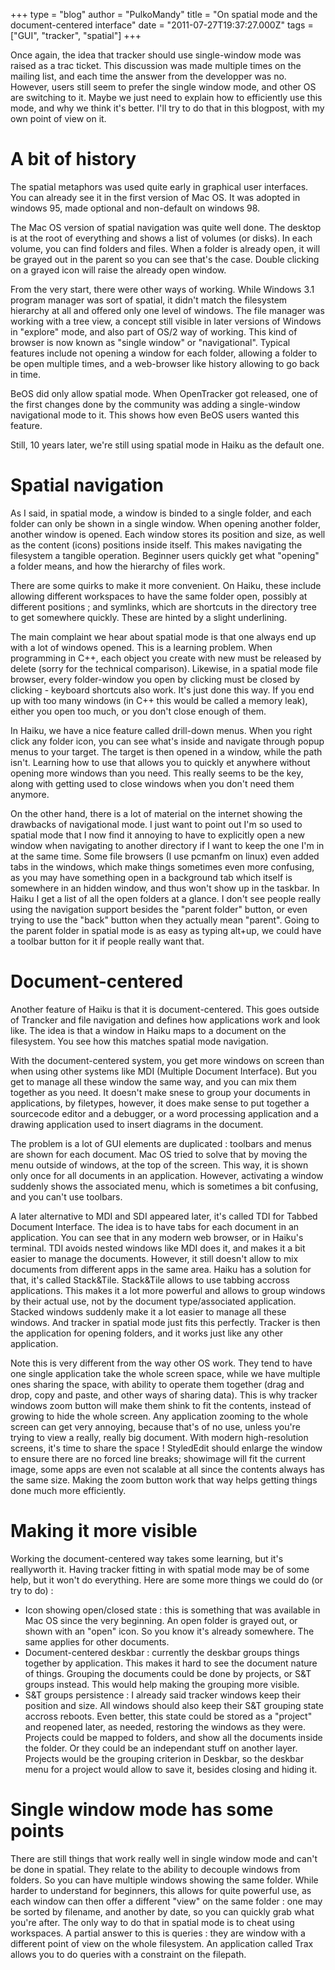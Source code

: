 +++
type = "blog"
author = "PulkoMandy"
title = "On spatial mode and the document-centered interface"
date = "2011-07-27T19:37:27.000Z"
tags = ["GUI", "tracker", "spatial"]
+++

Once again, the idea that tracker should use single-window mode was raised as a trac ticket. This discussion was made multiple times on the mailing list, and each time the answer from the developper was no. However, users still seem to prefer the single window mode, and other OS are switching to it. Maybe we just need to explain how to efficiently use this mode, and why we think it's better. I'll try to do that in this blogpost, with my own point of view on it.

<h1>A bit of history</h1>

The spatial metaphors was used quite early in graphical user interfaces. You can already see it in the first version of Mac OS. It was adopted in windows 95, made optional and non-default on windows 98.

The Mac OS version of spatial navigation was quite well done. The desktop is at the root of everything and shows a list of volumes (or disks). In each volume, you can find folders and files. When a folder is already open, it will be grayed out in the parent so you can see that's the case. Double clicking on a grayed icon will raise the already open window.

From the very start, there were other ways of working. While Windows 3.1 program manager was sort of spatial, it didn't match the filesystem hierarchy at all and offered only one level of windows. The file manager was working with a tree view, a concept still visible in later versions of Windows in "explore" mode, and also part of OS/2 way of working. This kind of browser is now known as "single window" or "navigational". Typical features include not opening a window for each folder, allowing a folder to be open multiple times, and a web-browser like history allowing to go back in time.

BeOS did only allow spatial mode. When OpenTracker got released, one of the first changes done by the community was adding a single-window navigational mode to it. This shows how even BeOS users wanted this feature.

Still, 10 years later, we're still using spatial mode in Haiku as the default one.

<h1>Spatial navigation</h1>

As I said, in spatial mode, a window is binded to a single folder, and each folder can only be shown in a single window. When opening another folder, another window is opened. Each window stores its position and size, as well as the content (icons) positions inside itself. This makes navigating the filesystem a tangible operation. Beginner users quickly get what "opening" a folder means, and how the hierarchy of files work.

There are some quirks to make it more convenient. On Haiku, these include allowing different workspaces to have the same folder open, possibly at different positions ; and symlinks, which are shortcuts in the directory tree to get somewhere quickly. These are hinted by a slight underlining.

The main complaint we hear about spatial mode is that one always end up with a lot of windows opened. This is a learning problem. When programming in C++, each object you create with new must be released by delete (sorry for the technical comparison). Likewise, in a spatial mode file browser, every folder-window you open by clicking must be closed by clicking - keyboard shortcuts also work. It's just done this way. If you end up with too many windows (in C++ this would be called a memory leak), either you open too much, or you don't close enough of them.

In Haiku, we have a nice feature called drill-down menus. When you right click any folder icon, you can see what's inside and navigate through popup menus to your target. The target is then opened in a window, while the path isn't. Learning how to use that allows you to quickly et anywhere without opening more windows than you need. This really seems to be the key, along with getting used to close windows when you don't need them anymore.

On the other hand, there is a lot of material on the internet showing the drawbacks of navigational mode. I just want to point out I'm so used to spatial mode that I now find it annoying to have to explicitly open a new window when navigating to another directory if I want to keep the one I'm in at  the same time. Some file browsers (I use pcmanfm on linux) even added tabs in the windows, which make things sometimes even more confusing, as you may have something open in a background tab which itself is somewhere in an hidden window, and thus won't show up in the taskbar. In Haiku I get a list of all the open folders at a glance. I don't see people really using the navigation support besides the "parent folder" button, or even trying to use the "back" button when they actually mean "parent". Going to the parent folder in spatial mode is as easy as typing alt+up, we could have a toolbar button for it if people really want that.

<h1>Document-centered</h1>

Another feature of Haiku is that it is document-centered. This goes outside of Trancker and file navigation and defines how applications work and look like. The idea is that a window in Haiku maps to a document on the filesystem. You see how this matches spatial mode navigation.

With the document-centered system, you get more windows on screen than when using other systems like MDI (Multiple Document Interface). But you get to manage all these window the same way, and you can mix them together as you need. It doesn't make snese to group your documents in applications, by filetypes, however, it does make sense to put together a sourcecode editor and a debugger, or a word processing application and a drawing application used to insert diagrams in the document.

The problem is a lot of GUI elements are duplicated : toolbars and menus are shown for each document. Mac OS tried to solve that by moving the menu outside of windows, at the top of the screen. This way, it is shown only once for all documents in an application. However, activating a window suddenly shows the associated menu, which is sometimes a bit confusing, and you can't use toolbars.

A later alternative to MDI and SDI appeared later, it's called TDI for Tabbed Document Interface. The idea is to have tabs for each document in an application. You can see that in any modern web browser, or in Haiku's terminal. TDI avoids nested windows like MDI does it, and makes it a bit easier to manage the documents. However, it still doesn't allow to mix documents from different apps in the same area. Haiku has a solution for that, it's called Stack&Tile. Stack&Tile allows to use tabbing accross applications. This makes it a lot more powerful and allows to group windows by their actual use, not by the document type/associated application. Stacked windows suddenly make it a lot easier to manage all these windows. And tracker in spatial mode just fits this perfectly. Tracker is then the application for opening folders, and it works just like any other application.

Note this is very different from the way other OS work. They tend to have one single application take the whole screen space, while we have multiple ones sharing the space, with ability to operate them together (drag and drop, copy and paste, and other ways of sharing data). This is why tracker windows zoom button will make them shink to fit the contents, instead of growing to hide the whole screen. Any application zooming to the whole screen can get very annoying, because that's of no use, unless you're trying to view a really, really big document. With modern high-resolution screens, it's time to share the space ! StyledEdit should enlarge the window to ensure there are no forced line breaks; showimage will fit the current image, some apps are even not scalable at all since the contents always has the same size. Making the zoom button work that way helps getting things done much more efficiently.

<h1>Making it more visible</h1>

Working the document-centered way takes some learning, but it's reallyworth it. Having tracker fitting in with spatial mode may be of some help, but it won't do everything. Here are some more things we could do (or try to do) :
<ul>
<li>Icon showing open/closed state : this is something that was available in Mac OS since the very beginning. An open folder is grayed out, or shown with an "open" icon. So you know it's already somewhere. The same applies for other documents.</li>
<li>Document-centered deskbar : currently the deskbar groups things together by application. This makes it hard to see the document nature of things. Grouping the documents could be done by projects, or S&T groups instead. This would help making the grouping more visible.</li>
<li>S&T groups persistence : I already said tracker windows keep their position and size. All windows should also keep their S&T grouping state accross reboots. Even better, this state could be stored as  a "project" and reopened later, as needed, restoring the windows as they were. Projects could be mapped to folders, and show all the documents inside the folder. Or they could be an independant stuff on another layer. Projects would be the grouping criterion in Deskbar, so the deskbar menu for a project would allow to save it, besides closing and hiding it.</li>
</ul>

<h1>Single window mode has some points</h1>

There are still things that work really well in single window mode and can't be done in spatial. They relate to the ability to decouple windows from folders. So you can have multiple windows showing the same folder. While harder to understand for beginners, this allows for quite powerful use, as each window can then offer a different "view" on the same folder : one may be sorted by filename, and another by date, so you can quickly grab what you're after. The only way to do that in spatial mode is to cheat using workspaces. A partial answer to this is queries : they are window with a different point of view on the whole filesystem. An application called Trax allows you to do queries with a constraint on the filepath.
